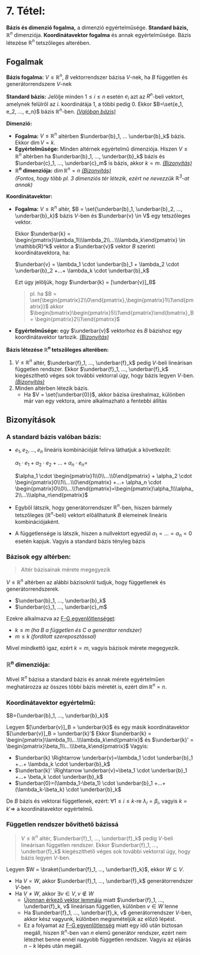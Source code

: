 # 7. Tétel:
**Bázis és dimenzió fogalma,** a dimenzió egyértelműsége. **Standard bázis,** $\mathbb{R}^n$ dimenziója. **Koordinátavektor fogalma** és annak egyértelműsége. Bázis létezése $\mathbb{R}^n$ tetszőleges alterében.

## Fogalmak
**Bázis fogalma:**  $V \leq \mathbb{R}^n$, $B$ vektorrendszer bázisa $V$-nek, ha $B$ független és generátorrendszere $V$-nek

**Standard bázis:** Jelölje minden $1 \leq i \leq n$ esetén $e_i$ azt az $R^n$-beli vektort, amelynek felülről az $i$. koordinátája 1, a többi pedig 0. Ekkor $B=\set{e_1, e_2, ..., e_n}$ bázis $\mathbb{R}^n$-ben.
[*(Valóban bázis)*](#a-standard-bázis-valóban-bázis)

**Dimenzió:**

- **Fogalma:** $V \leq \mathbb{R}^n$ altérben $\underbar{b}_1, ... \underbar{b}_k$ bázis. Ekkor $\dim V=k$.
- **Egyértelműsége:** Minden altérnek egyértelmű dimenziója. Hiszen $V \leq \mathbb{R}^n$ altérben ha $\underbar{b}_1, ..., \underbar{b}_k$ bázis és $\underbar{c}_1, ..., \underbar{c}_m$ is bázis, akkor $k = m$.
[*(Bizonyítás)*](#bázisok-egy-altérben)
- **$\mathbb{R}^n$ dimenziója:** $\dim \mathbb{R}^n = n$ 
[*(Bizonyítás)*](#mathbbrn-dimenziója)  
*(Fontos, hogy több pl. 3 dimenziós tér létezik, ezért ne nevezzük $\mathbb{R}^3$-at annak)*

**Koordinátavektor:** 

- **Fogalma:** $V \leq \mathbb{R}^n$ altér, $B = \set{\underbar{b}_1, \underbar{b}_2, ..., \underbar{b}_k}$ bázis $V$-ben és $\underbar{v} \in V$ egy tetszőleges vektor.

    Ekkor $\underbar{k} = \begin{pmatrix}\lambda_1\\\lambda_2\\...\\\lambda_k\end{pmatrix} \in \mathbb{R}^k$ vektor a $\underbar{v}$ vektor $B$ szerinti koordinátavektora, ha:

    $\underbar{v} = \lambda_1 \cdot \underbar{b}_1 + \lambda_2 \cdot \underbar{b}_2 +...+ \lambda_k \cdot \underbar{b}_k$
    
    Ezt úgy jelöljük, hogy $\underbar{k} = [\underbar{v}]_B$

    > pl. ha $B = \set{\begin{pmatrix}2\\0\end{pmatrix},\begin{pmatrix}1\\1\end{pmatrix}}$
    > akkor $\begin{bmatrix}\begin{pmatrix}5\\1\end{pmatrix}\end{bmatrix}_B = \begin{pmatrix}2\\1\end{pmatrix}$

- **Egyértelműsége:** egy $\underbar{v}$ vektorhoz és $B$ bázishoz egy koordinátavektor tartozik.
[*(Bizonyítás)*](#koordinátavektor-egyértelmű)

**Bázis létezése $\mathbb{R}^n$ tetszőleges alterében:** 

1. $V \leq \mathbb{R}^n$ altér, $\underbar{f}_1, ..., \underbar{f}_k$ pedig $V$-beli  lineárisan független rendszer. Ekkor $\underbar{f}_1, ..., \underbar{f}_k$ kiegészíthető véges sok további vektorral úgy, hogy bázis legyen $V$-ben.
    [*(Bizonyítás)*](#független-rendszer-bővíthető-bázissá)
2. Minden altérben létezik bázis.
    - Ha $V = \set{\underbar{0}}$, akkor bázisa üreshalmaz, különben már van egy vektora, amire alkalmazható a fentebbi állítás

## Bizonyítások

### A standard bázis valóban bázis:
- $e_1, e_2, ..., e_n$ lineáris kombinációját felírva láthatjuk a következőt:

    $\alpha_1 \cdot e_1 + \alpha_2 \cdot e_2 +...+ \alpha_n \cdot e_n=$

    $\alpha_1 \cdot \begin{pmatrix}1\\0\\...\\0\end{pmatrix} + \alpha_2 \cdot \begin{pmatrix}0\\1\\...\\0\end{pmatrix} +...+ \alpha_n \cdot \begin{pmatrix}0\\0\\...\\1\end{pmatrix}=\begin{pmatrix}\alpha_1\\\alpha_2\\...\\\alpha_n\end{pmatrix}$

- Egyből látszik, hogy  generátorrendszer $\mathbb{R}^n$-ben, hiszen bármely tetszőleges ($\mathbb{R}^n$-beli) vektort előállhatunk $B$ elemeinek lineáris kombinációjaként.
- A függetlensége is látszik, hiszen a nullvektort egyedül $\alpha_1=...=\alpha_n=0$ esetén kapjuk.
Vagyis a standard bázis tényleg bázis

### Bázisok egy altérben:
> Altér bázisainak mérete megegyezik

$V \leq \mathbb{R}^n$ altérben az alábbi bázisokról tudjuk, hogy függetlenek és generátorrendszerek.

- $\underbar{b}_1, ..., \underbar{b}_k$
- $\underbar{c}_1, ..., \underbar{c}_m$

Ezekre alkalmazva az [F-G egyenlőtlenséget](6.md#f-g-egyenlőtlenség): 

- $k \leq m$ *(ha B a független és C a generátor rendszer)*
- $m \leq k$ *(fordított szereposztással)*

Mivel mindkettő igaz, ezért $k = m$, vagyis bázisok mérete megegyezik.

### $\mathbb{R}^n$ dimenziója:

Mivel $\mathbb{R}^n$ bázisa a standard bázis és annak mérete egyértelműen meghatározza az összes többi bázis méretét is, ezért $\dim \mathbb{R}^n=n$.

### Koordinátavektor egyértelmű:

$B={\underbar{b}_1, ..., \underbar{b}_k}$

Legyen $[\underbar{v}]_B = \underbar{k}$ és egy másik koordinátavektor $[\underbar{v}]_B = \underbar{k}'$
Ekkor $\underbar{k} = \begin{pmatrix}\lambda_1\\...\\\lambda_k\end{pmatrix}$ és $\underbar{k}' = \begin{pmatrix}\beta_1\\...\\\beta_k\end{pmatrix}$
Vagyis:

- $\underbar{k} \Rightarrow \underbar{v}=\lambda_1 \cdot \underbar{b}_1 +...+ \lambda_k \cdot \underbar{b}_k$
- $\underbar{k}' \Rightarrow \underbar{v}=\beta_1 \cdot \underbar{b}_1 +...+ \beta_k \cdot \underbar{b}_k$
- $\underbar{0}=(\lambda_1-\beta_1) \cdot \underbar{b}_1 +...+ (\lambda_k-\beta_k) \cdot \underbar{b}_k$

De $B$ bázis és vektorai függetlenek, ezért:
$\forall 1\leq i \leq k\text{-re } \lambda_i = \beta_i$, vagyis $k=k' \Rightarrow$ a koordinátavektor egyértelmű.

### Független rendszer bővíthető bázissá
> $V \leq \mathbb{R}^n$ altér, $\underbar{f}_1, ..., \underbar{f}_k$ pedig $V$-beli  lineárisan független rendszer. Ekkor $\underbar{f}_1, ..., \underbar{f}_k$ kiegészíthető véges sok további vektorral úgy, hogy bázis legyen $V$-ben.

Legyen $W = \braket{\underbar{f}_1, ..., \underbar{f}_k}$, ekkor $W \subseteq V$.

- Ha $V = W$, akkor $\underbar{f}_1, ..., \underbar{f}_k$ generátorrendszer $V$-ben
- Ha $V \neq W$, akkor $\exists v \in V, v \notin W$ 
    - [Újonnan érkező vektor lemmája](6.md#újonnan-érkező-vektor-lemmája) miatt $\underbar{f}_1, ..., \underbar{f}_k, v$ lineárisan független, különben $v \in W$ lenne
    - Ha $\underbar{f}_1, ..., \underbar{f}_k, v$ generátorrendszer $V$-ben, akkor kész vagyunk, különben megismételjük az előző lépést.
    - Ez a folyamat az [F-G egyenlőtlenség](6.md#f-g-egyenlőtlenség) miatt egy idő után biztosan megáll, hiszen $\mathbb{R}^n$-ben van $n$ elemű generátor rendszer, ezért nem létezhet benne ennél nagyobb független rendszer. Vagyis az eljárás $n-k$ lépés után megáll.
